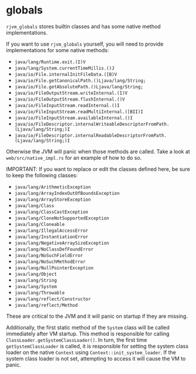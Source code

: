 # globals

`rjvm_globals` stores builtin classes and has some native method implementations.

If you want to use `rjvm_globals` yourself, you will need to provide implementations for some native methods:
- `java/lang/Runtime.exit.(I)V`
- `java/lang/System.currentTimeMillis.()J`
- `java/io/File.internalInitFileData.([B)V`
- `java/io/File.getCanonicalPath.()Ljava/lang/String;`
- `java/io/File.getAbsolutePath.()Ljava/lang/String;`
- `java/io/FileOutputStream.writeInternal.(I)V`
- `java/io/FileOutputStream.flushInternal.()V`
- `java/io/FileInputStream.readInternal.()I`
- `java/io/FileInputStream.readMultiInternal.([BII)I`
- `java/io/FileInputStream.availableInternal.()I`
- `java/io/FileDescriptor.internalWriteableDescriptorFromPath.(Ljava/lang/String;)I`
- `java/io/FileDescriptor.internalReadableDescriptorFromPath.(Ljava/lang/String;)I`

Otherwise the JVM will panic when those methods are called. Take a look at `web/src/native_impl.rs` for an example of how to do so.

IMPORTANT:
If you want to replace or edit the classes defined here, be sure to keep the following classes:
- `java/lang/ArithmeticException`
- `java/lang/ArrayIndexOutOfBoundsException`
- `java/lang/ArrayStoreException`
- `java/lang/Class`
- `java/lang/ClassCastException`
- `java/lang/CloneNotSupportedException`
- `java/lang/Cloneable`
- `java/lang/IllegalAccessError`
- `java/lang/InstantiationError`
- `java/lang/NegativeArraySizeException`
- `java/lang/NoClassDefFoundError`
- `java/lang/NoSuchFieldError`
- `java/lang/NoSuchMethodError`
- `java/lang/NullPointerException`
- `java/lang/Object`
- `java/lang/String`
- `java/lang/System`
- `java/lang/Throwable`
- `java/lang/reflect/Constructor`
- `java/lang/reflect/Method`

These are critical to the JVM and it will panic on startup if they are missing.

Additionally, the first static method of the `System` class will be called immediately after VM startup. This method is responsible for calling `ClassLoader.getSystemClassLoader()`. In turn, the first time `getSystemClassLoader` is called, it is responsible for setting the system class loader on the native `Context` using `Context::init_system_loader`. If the system class loader is not set, attempting to access it will cause the VM to panic.

